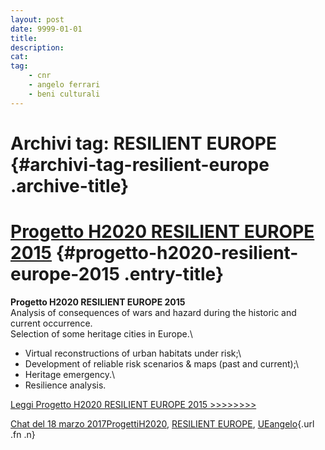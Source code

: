 ```yaml
---
layout: post
date: 9999-01-01
title:
description:
cat:
tag:
    - cnr
    - angelo ferrari
    - beni culturali
---
```


Archivi tag: RESILIENT EUROPE {#archivi-tag-resilient-europe .archive-title}
=============================

[Progetto H2020 RESILIENT EUROPE 2015](index3eda.html?p=814) {#progetto-h2020-resilient-europe-2015 .entry-title}
======

**Progetto H2020 RESILIENT EUROPE 2015**\
Analysis of consequences of wars and hazard during the historic and current occurrence.\
Selection of some heritage cities in Europe.\
- Virtual reconstructions of urban habitats under risk;\
- Development of reliable risk scenarios & maps (past and current);\
- Heritage emergency.\
- Resilience analysis.

[Leggi Progetto H2020 RESILIENT EUROPE 2015 \>\>\>\>\>\>\>\>](wp-content/uploads/2017/03/Progetto-H2020-RESILIENT-EUROPE-2015.pdf)

[Chat del 18 marzo 2017](index3eda.html?p=814 "Permalink a Progetto H2020 RESILIENT EUROPE 2015")[Progetti](index0b40.html?cat=9)[H2020](index3914.html?tag=h2020), [RESILIENT EUROPE](indexb521.html?tag=resilient-europe), [UE](index3f45.html?tag=ue)[angelo](indexcd64.html?author=1 "Vedi tutti gli articoli di angelo"){.url .fn .n}

